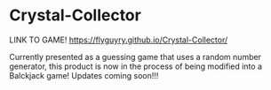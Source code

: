 # Crystal-Collector
LINK TO GAME!
https://flyguyry.github.io/Crystal-Collector/

Currently presented as a guessing game that uses a random number generator, this product is now in the process of being modified into a Balckjack game! Updates coming soon!!!
